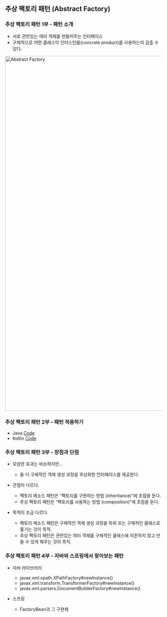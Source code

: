 ## 추상 팩토리 패턴 (Abstract Factory)

### 추상 팩토리 패턴 1부 - 패턴 소개

- 서로 관련있는 여러 객체를 만들어주는 인터페이스
- 구체적으로 어떤 클래스이 인터스턴를(concrete product)를 사용하는지 감출 수 있다.

<img width="1140" alt="Abstract Factory" src="https://user-images.githubusercontent.com/64997245/185747457-a93617d0-120b-4a0f-b4ba-85c8052169ae.png">

### 추상 팩토리 패턴 2부 - 패턴 적용하기

- Java <a href="../../example/src/main/kotlin/com/example/_01_creational_patterns/_03_abstract_factory/java/_02_after">
  Code</a>
- Kotlin <a href="../../example/src/main/kotlin/com/example/_01_creational_patterns/_03_abstract_factory/kt/_02_after">
  Code</a>

### 추상 팩토리 패턴 3부 - 장점과 단점

- 모양관 효과는 비슷하지만...
    - 둘 다 구체적인 객체 생성 과정을 추상화한 인터페이스를 제공한다.

- 관점이 다르다.
    - 팩토리 메소드 패턴은 “팩토리를 구현하는 방법 (inheritance)”에 초점을 둔다.
    - 추상 팩토리 패턴은 “팩토리를 사용하는 방법 (composition)”에 초점을 둔다.

- 목적이 조금 다르다.
    - 팩토리 메소드 패턴은 구체적인 객체 생성 과정을 하위 또는 구체적인 클래스로 옮기는 것이 목적.
    - 추상 팩토리 패턴은 관련있는 여러 객체를 구체적인 클래스에 의존하지 않고 만들 수 있게 해주는 것이 목적.

### 추상 팩토리 패턴 4부 - 자바와 스프링에서 찾아보는 패턴

- 자바 라이브러리
    - javax.xml.xpath.XPathFactory#newInstance()
    - javax.xml.transform.TransformerFactory#newInstance()
    - javax.xml.parsers.DocumentBuilderFactory#newInstance()

- 스프링
    - FactoryBean과 그 구현체
